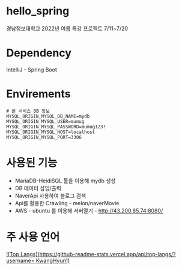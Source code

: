 # hello_spring
경남정보대학교 2022년 여름 특강 프로젝트 7/11~7/20

# Dependency
IntelliJ - Spring Boot

# Envirements
```
# 본 서비스 DB 정보
MYSQL_ORIGIN_MYSQL_DB_NAME=mydb
MYSQL_ORIGIN_MYSQL_USER=mumug
MYSQL_ORIGIN_MYSQL_PASSWORD=mumug123!
MYSQL_ORIGIN_MYSQL_HOST=localhost
MYSQL_ORIGIN_MYSQL_PORT=3306

```

# 사용된 기능
* MariaDB-HeidiSQL 툴을 이용해 mydb 생성 
* DB 데이터 삽입/출력 
* NaverApi 사용하여 블로그 검색
* Api를 활용한 Crawling - melon/naverMovie
* AWS - ubuntu 를 이용해 서버열기  -  http://43.200.85.74:8080/

# 주 사용 언어
[![Top Langs](https://github-readme-stats.vercel.app/api/top-langs/?username= KwangHyun1)](https://github.com/KwangHyun1/github-readme-stats)

